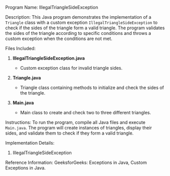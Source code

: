 Program Name:
IllegalTriangleSideException

Description:
This Java program demonstrates the implementation of a `Triangle` class with a custom exception `IllegalTriangleSideException` to check if the sides of the triangle form a valid triangle. The program validates the sides of the triangle according to specific conditions and throws a custom exception when the conditions are not met.

Files Included:

1. **IllegalTriangleSideException.java**
   - Custom exception class for invalid triangle sides.

2. **Triangle.java**
   - Triangle class containing methods to initialize and check the sides of the triangle.

3. **Main.java**
   - Main class to create and check two to three different triangles.

 Instructions:
To run the program, compile all Java files and execute `Main.java`. The program will create instances of triangles, display their sides, and validate them to check if they form a valid triangle.

Implementation Details:
1. IllegalTriangleSideException

Reference Information:
GeeksforGeeks: Exceptions in Java, Custom Exceptions in Java.

